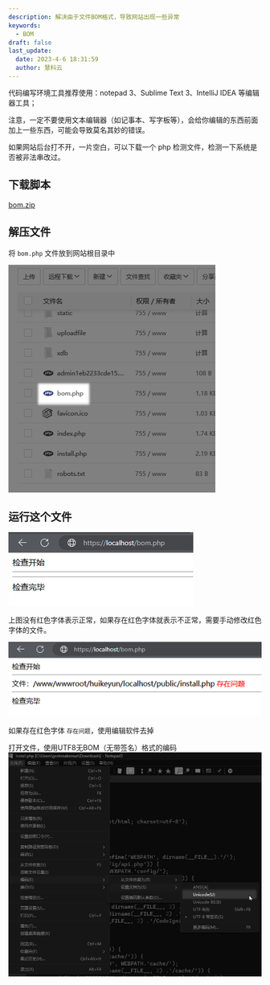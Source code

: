 ```yaml
---
description: 解决由于文件BOM格式，导致网站出现一些异常
keywords:
  - BOM
draft: false
last_update:
  date: 2023-4-6 18:31:59
  author: 慧科云
---
```


代码编写环境工具推荐使用：notepad 3、Sublime Text 3、IntelliJ IDEA 等编辑器工具；

注意，一定不要使用文本编辑器（如记事本、写字板等），会给你编辑的东西前面加上一些东西，可能会导致莫名其妙的错误。

如果网站后台打不开，一片空白，可以下载一个 php 检测文件，检测一下系统是否被非法串改过。

## 下载脚本

[<icon icon="fa-regular fa-file-zipper" size="lg" /> bom.zip](./bom.zip "bom.zip")

## 解压文件

将 `bom.php` 文件放到网站根目录中

![复制bom到根目录](./images/1680784202461.png)

## 运行这个文件

![运行文件](./images/1680785649209.png)

上图没有红色字体表示正常，如果存在红色字体就表示不正常，需要手动修改红色字体的文件。

![bom检查出有问题](./images/1680786090794.png)

如果存在红色字体 `存在问题`，使用编辑软件去掉

打开文件，使用UTF8无BOM（无带签名）格式的编码
![去掉bom](./images/1680786541519.png)
